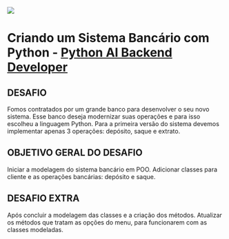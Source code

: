 
![](https://hermes.dio.me/tracks/648ef080-6c4b-4e54-bf72-34f62030f350.png)
# Criando um Sistema Bancário com Python - [Python AI Backend Developer](https://web.dio.me/track/coding-future-vivo-python-ai-backend-developer/)

## DESAFIO
Fomos contratados por um grande banco para desenvolver o seu novo sistema.
Esse banco deseja modernizar suas operações e para isso escolheu a linguagem Python.
Para a primeira versão do sistema devemos implementar apenas 3 operações: depósito, saque e extrato.

## OBJETIVO GERAL DO DESAFIO
Iniciar a modelagem do sistema bancário em POO. Adicionar classes para cliente e as operações bancárias: depósito e saque.

## DESAFIO EXTRA
   Após concluir a modelagem das classes e a criação dos métodos. Atualizar os métodos que tratam as opções do menu,
   para funcionarem com as classes modeladas.
